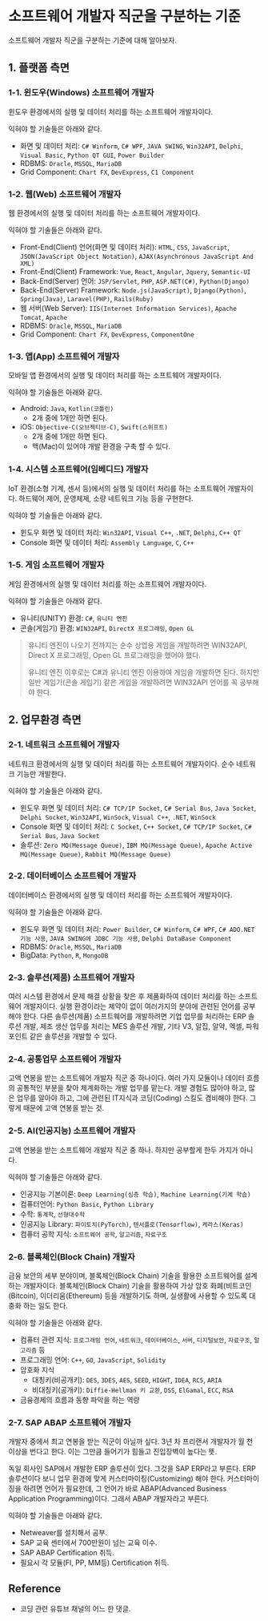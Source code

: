 # 소프트웨어 개발자 직군을 구분하는 기준

소프트웨어 개발자 직군을 구분하는 기준에 대해 알아보자.

## 1. 플랫폼 측면

### 1-1. 윈도우(Windows) 소프트웨어 개발자

윈도우 환경에서의 실행 및 데이터 처리를 하는 소프트웨어 개발자이다.

익혀야 할 기술들은 아래와 같다.

- 화면 및 데이터 처리: `C# Winform`, `C# WPF`, `JAVA SWING`, `Win32API`, `Delphi`, `Visual Basic`, `Python QT GUI`, `Power Builder`
- RDBMS: `Oracle`, `MSSQL`, `MariaDB`
- Grid Component: `Chart FX`, `DevExpress`, `C1 Component`

### 1-2. 웹(Web) 소프트웨어 개발자

웹 환경에서의 실행 및 데이터 처리를 하는 소프트웨어 개발자이다.

익혀야 할 기술들은 아래와 같다.

- Front-End(Client) 언어(화면 및 데이터 처리): `HTML`, `CSS`, `JavaScript`, `JSON(JavaScript Object Notation)`, `AJAX(Asynchronous JavaScript And XML)`
- Front-End(Client) Framework: `Vue`, `React`, `Angular`, `Jquery`, `Semantic-UI`
- Back-End(Server) 언어: `JSP/Servlet`, `PHP`, `ASP.NET(C#)`, `Python(Django)`
- Back-End(Server) Framework: `Node.js(JavaScript)`, `Django(Python)`, `Spring(Java)`, `Laravel(PHP)`, `Rails(Ruby)`
- 웹 서버(Web Server): `IIS(Internet Information Services)`, `Apache Tomcat`, `Apache`
- RDBMS: `Oracle`, `MSSQL`, `MariaDB`
- Grid Component: `Chart FX`, `DevExpress`, `ComponentOne`

### 1-3. 앱(App) 소프트웨어 개발자

모바일 앱 환경에서의 실행 및 데이터 처리를 하는 소프트웨어 개발자이다.

익혀야 할 기술들은 아래와 같다.

- Android: `Java`, `Kotlin(코틀린)`
  - 2개 중에 1개만 하면 된다.
- iOS: `Objective-C(오브젝티브-C)`, `Swift(스위프트)`
  - 2개 중에 1개만 하면 된다.
  - 맥(Mac)이 있어야 개발 환경을 구축 할 수 있다.

### 1-4. 시스템 소프트웨어(임베디드) 개발자

IoT 환경(소형 기계, 센서 등)에서의 실행 및 데이터 처리를 하는 소프트웨어 개발자이다. 하드웨어 제어, 운영체제, 소량 네트워크 기능 등을 구현한다.

익혀야 할 기술들은 아래와 같다.

- 윈도우 화면 및 데이터 처리: `Win32API`, `Visual C++`, `.NET`, `Delphi`, `C++ QT`
- Console 화면 및 데이터 처리: `Assembly Language`, `C`, `C++`

### 1-5. 게임 소프트웨어 개발자

게임 환경에서의 실행 및 데이터 처리를 하는 소프트웨어 개발자이다.

익혀야 할 기술들은 아래와 같다.

- 유니티(UNITY) 환경: `C#`, `유니티 엔진`
- 콘솔(게임기) 환경: `WIN32API`, `DirectX 프로그래밍`, `Open GL`

> 유니티 엔진이 나오기 전까지는 순수 상업용 게임을 개발하려면 WIN32API, Direct X 프로그래밍, Open GL 프로그래밍을 했어야 했다.
>
> 유니티 엔진 이후로는 C#과 유니티 엔진 이용하여 게임을 개발하면 된다. 하지만 일반 게임기(콘솔 게임기) 같은 게임을 개발하려면 WIN32API 언어를 꼭 공부해야 한다.

## 2. 업무환경 측면

### 2-1. 네트워크 소프트웨어 개발자

네트워크 환경에서의 실행 및 데이터 처리를 하는 소프트웨어 개발자이다. 순수 네트워크 기능만 개발한다.

익혀야 할 기술들은 아래와 같다.

- 윈도우 화면 및 데이터 처리: `C# TCP/IP Socket`, `C# Serial Bus`, `Java Socket`, `Delphi Socket`, `Win32API`, `WinSock`, `Visual C++`, `.NET`, `WinSock`
- Console 화면 및 데이터 처리: `C Socket`, `C++ Socket`, `C# TCP/IP Socket`, `C# Serial Bus`, `Java Socket`
- 솔루션: `Zero MQ(Message Queue)`, `IBM MQ(Message Queue)`, `Apache Active MQ(Message Queue)`, `Rabbit MQ(Message Queue)`

### 2-2. 데이터베이스 소프트웨어 개발자

데이터베이스 환경에서의 실행 및 데이터 처리를 하는 소프트웨어 개발자이다.

익혀야 할 기술들은 아래와 같다.

- 윈도우 화면 및 데이터 처리: `Power Builder`, `C# Winform`, `C# WPF`, `C# ADO.NET 기능 사용`, `JAVA SWING에 JDBC 기능 사용`, `Delphi DataBase Component`
- RDBMS: `Oracle`, `MSSQL`, `MariaDB`
- BigData: `Python`, `R`, `MongoDB`

### 2-3. 솔루션(제품) 소프트웨어 개발자

여러 시스템 환경에서 문제 해결 상황을 찾은 후 제품화하여 데이터 처리를 하는 소프트웨어 개발자이다. 실행 환경이라는 제약이 없이 여러가지의 분야에 관련된 언어를 공부해야 한다. 다른 솔루션(제품) 소프트웨어를 개발하려면 기업 업무를 처리하는 ERP 솔루션 개발, 제조 생산 업무를 처리는 MES 솔루션 개발, 기타 V3, 알집, 알약, 엑셀, 파워포인트 같은 솔루션을 개발할 수 있다.

### 2-4. 공통업무 소프트웨어 개발자

고액 연봉을 받는 소프트웨어 개발자 직군 중 하나이다. 여러 가지 모듈이나 데이터 흐름의 공통적인 부분을 찾아 체계화하는 개발 업무를 맡는다. 개발 경험도 많아야 하고, 많은 업무를 알아야 하고, 그에 관련된 IT지식과 코딩(Coding) 스킬도 겸비해야 한다. 그렇게 때문에 고액 연봉을 받는 것.

### 2-5. AI(인공지능) 소프트웨어 개발자

고액 연봉을 받는 소프트웨어 개발자 직군 중 하나. 하지만 공부할게 한두 가지가 아니다.

익혀야 할 기술들은 아래와 같다.

- 인공지능 기본이론: `Deep Learning(심층 학습)`, `Machine Learning(기계 학습)`
- 컴퓨터언어: `Python Basic`, `Python Library`
- 수학: `통계학`, `선형대수학`
- 인공지능 Library: `파이토치(PyTorch)`, `텐서플로(Tensorflow)`, `케라스(Keras)`
- 컴퓨터 공학 지식: `소프트웨어 공학`, `알고리즘`, `자료구조`

### 2-6. 블록체인(Block Chain) 개발자

금융 보안의 세부 분야이며, 블록체인(Block Chain) 기술을 활용한 소프트웨어를 설계하는 개발자이다. 블록체인(Block Chain) 기술을 활용하여 가상 암호 화폐(비트코인(Bitcoin), 이더리움(Ethereum) 등을 개발하기도 하며, 실생활에 사용할 수 있도록 대중화 하는 일도 한다.

익혀야 할 기술들은 아래와 같다.

- 컴퓨터 관련 지식: `프로그래밍 언어`, `네트워크`, `데이터베이스`, `서버`, `디지털보안`, `자료구조`, `알고리즘` 등
- 프로그래밍 언어: `C++`, `GO`, `JavaScript`, `Solidity`
- 암호화 지식
  - 대칭키(비공개키): `DES`, `3DES`, `AES`, `SEED`, `HIGHT`, `IDEA`, `RC5`, `ARIA`
  - 비대칭키(공개키): `Diffie-Hellman 키 교환`, `DSS`, `ElGamal`, `ECC`, `RSA`
- 금융경제의 흐름과 동향 파악을 하는 역량

### 2-7. SAP ABAP 소프트웨어 개발자

개발자 중에서 최고 연봉을 받는 직군이 아닐까 싶다. 3년 차 프리랜서 개발자가 월 천 이상을 번다고 한다. 이는 그만큼 들어기가 힘들고 진입장벽이 높다는 뜻.

독일 회사인 SAP에서 개발한 ERP 솔루션이 있다. 그것을 SAP ERP라고 부른다. ERP 솔루션이다 보니 업무 환경에 맞게 커스터마이징(Customizing) 해야 한다. 커스터마이징을 하려면 언어가 필요한데, 그 언어가 바로 ABAP(Advanced Business Application Programming)이다. 그래서 ABAP 개발자라고 부른다.

익혀야 할 기술들은 아래와 같다.

- Netweaver를 설치해서 공부.
- SAP 교육 센터에서 700만원이 넘는 교육 이수.
- SAP ABAP Certification 취득.
- 필요시 각 모듈(FI, PP, MM등) Certification 취득.

## Reference

- 코딩 관련 유튜브 채널의 어느 한 댓글.
